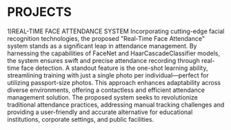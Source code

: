 # PROJECTS
1)REAL-TIME FACE ATTENDANCE SYSTEM
 Incorporating cutting-edge facial recognition technologies, the proposed "Real-Time Face 
Attendance" system stands as a significant leap in attendance management. By harnessing the 
capabilities of FaceNet and HaarCascadeClassifier models, the system ensures swift and precise 
attendance recording through real-time face detection. A standout feature is the one-shot learning 
ability, streamlining training with just a single photo per individual—perfect for utilizing 
passport-size photos. This approach enhances adaptability across diverse environments, offering 
a contactless and efficient attendance management solution. The proposed system seeks to 
revolutionize traditional attendance practices, addressing manual tracking challenges and 
providing a user-friendly and accurate alternative for educational institutions, corporate settings, 
and public facilities. 
